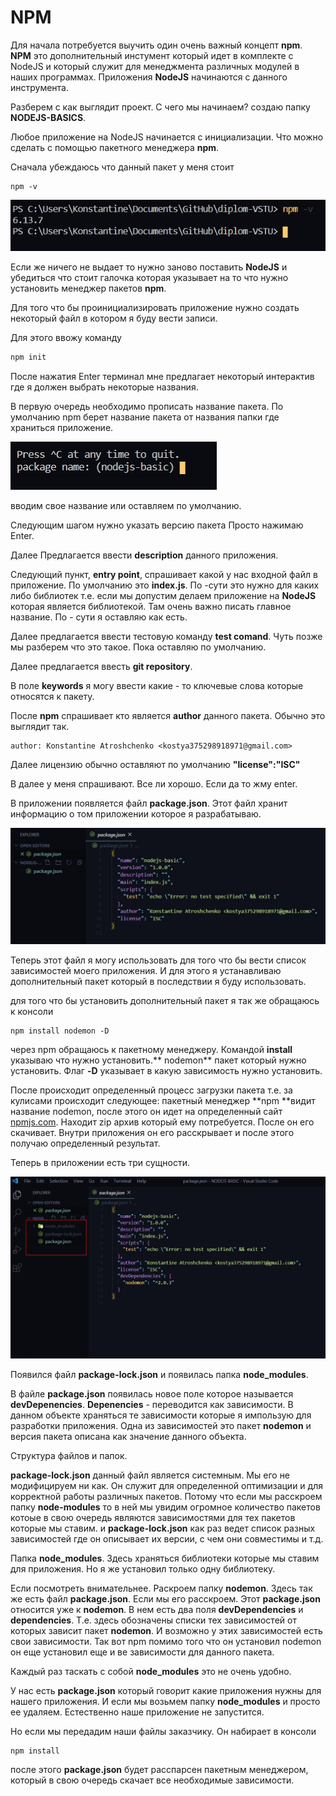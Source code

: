 # NPM 

Для начала потребуется выучить один очень важный концепт **npm**. **NPM** это дополнительный инстумент который идет в комплекте с NodeJS и который служит для менеджмента различных модулей в наших программах. Приложения **NodeJS** начинаются с данного инструмента.

Разберем с как выглядит проект. С чего мы начинаем? создаю папку **NODEJS-BASICS**.

Любое приложение на NodeJS начинается с инициализации. Что можно сделать с помощью пакетного менеджера **npm**.

Сначала убеждаюсь что данный пакет у меня стоит

```
npm -v
```
![](img/001.jpg)

Если же ничего не выдает то нужно заново поставить **NodeJS** и убедиться что стоит галочка которая указывает на то что нужно установить менеджер пакетов **npm**.


Для того что бы проинициализировать приложение нужно создать некоторый файл в котором я буду вести записи.

Для этого ввожу команду

```js
npm init
```

После нажатия Enter терминал мне предлагает некоторый интерактив где я должен выбрать некоторые названия. 

В первую очередь необходимо прописать название пакета. По умолчанию npm берет название пакета от названия папки где храниться приложение.

![](img/002.jpg)

вводим свое название или оставляем по умолчанию.

Следующим шагом нужно указать версию пакета Просто нажимаю Enter.

Далее Предлагается ввести **description** данного приложения.

Следующий пункт, **entry point**, спрашивает какой у нас входной файл в приложение. По умолчанию это **index.js**. По -сути это нужно для каких либо библиотек т.е. если мы допустим делаем приложение на **NodeJS** которая является библиотекой. Там очень важно писать главное название. По - сути я оставляю как есть.

Далее предлагается ввести тестовую команду **test comand**. Чуть позже мы разберем что это такое. Пока оставляю по умолчанию.

Далее предлагается ввесть **git repository**.

В поле **keywords** я могу ввести какие - то ключевые слова которые относятся к пакету.

После **npm** спрашивает кто является **author** данного пакета. Обычно это выглядит  так.

```
author: Konstantine Atroshchenko <kostya375298918971@gmail.com>

```

Далее лицензию обычно оставляют по умолчанию **"license":"ISC"**

B далее у меня спрашивают. Все ли хорошо. Если да то жму enter.

В приложении появляется файл **package.json**. Этот файл хранит информацию о том приложении которое я разрабатываю.

![](img/003.jpg)

Теперь этот файл я могу использовать для того что бы вести список зависимостей моего приложения.
И для этого я устанавливаю дополнительный пакет который в последствии я буду использовать.

для того что бы установить дополнительный пакет я так же обращаюсь к консоли

```
npm install nodemon -D

```

через npm обращаюсь к пакетному менеджеру. Командой **install** указываю что нужно установить.** nodemon** пакет который нужно установить. Флаг **-D** указывает в какую зависимость нужно установить.

После происходит определенный процесс загрузки пакета т.е. за кулисами происходит следующее: пакетный менеджер **npm **видит название nodemon, после этого он идет на определенный сайт [npmjs.com](https://www.npmjs.com/). Находит zip архив который ему потребуется. После он его скачивает. Внутри приложения он его расскрывает и после этого получаю определенный результат.

Теперь в приложении есть три сущности.

![](img/004.jpg)

Появился файл **package-lock.json** и появилась папка **node_modules**.

В файле **package.json** появилась новое поле которое называется **devDepenencies**. **Depenencies** - переводится как зависимости. В данном объекте храняться те зависимости которые я импользую для разработки приложения. Одна из зависимостей это пакет **nodemon** и версия пакета описана как значение данного объекта.

Структура файлов и папок.

**package-lock.json** данный файл является системным. Мы его не модифицируем ни как. Он служит для определенной оптимизации и для корректной работы различных пакетов. Потому что если мы расскроем папку **node-modules** то в ней мы увидим огромное количество пакетов котоые в свою очередь являются зависимостями для тех пакетов которые мы ставим. и **package-lock.json** как раз ведет список разных зависимостей где он описывает их версии, с чем они совместимы и т.д.

Папка **node_modules**. Здесь храняться библиотеки которые мы ставим для приложения. Но я же установил только одну библиотеку. 

Если посмотреть внимательнее. Раскроем папку **nodemon**. Здесь так же есть файл **package.json**. Если мы его расскроем. Этот **package.json** относится уже к **nodemon**. В нем есть два поля **devDependencies** и  **dependencies**. Т.е. здесь обозначены списки тех зависимостей от которых зависит пакет **nodemon**. И возможно у этих зависимостей есть свои зависимости. Так вот npm помимо того что он установил nodemon он еще установил еще и ве зависимости для данного пакета.

Каждый раз таскать с собой **node_modules** это не очень удобно. 

У нас есть **package.json** который говорит какие приложения нужны для нашего приложения. И если мы возьмем папку **node_modules** и просто ее удаляем. Естественно наше приложение не запустится.

Но если мы передадим наши файлы заказчику. Он набирает в консоли 

```
npm install
```

после этого **package.json** будет расспарсен пакетным менеджером, который в свою очередь скачает все необходимые зависимости.
